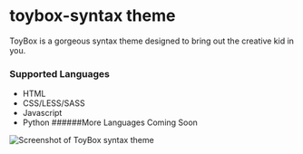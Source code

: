 # toybox-syntax theme

ToyBox is a gorgeous syntax theme designed to bring out the creative kid in you.

### Supported Languages
- HTML
- CSS/LESS/SASS
- Javascript
- Python
######More Languages Coming Soon

![Screenshot of ToyBox syntax theme](https://i.imgur.com/cBms5a3.png)

